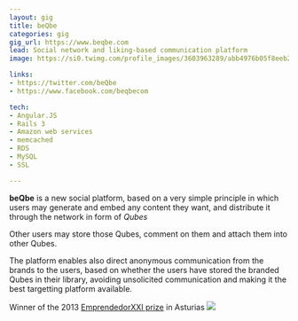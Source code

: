 ```yaml
---
layout: gig
title: beQbe
categories: gig
gig_url: https://www.beqbe.com
lead: Social network and liking-based communication platform
image: https://si0.twimg.com/profile_images/3603963289/abb4976b05f8eeb22b6c5c6bc22e7aab_normal.png

links:
- https://twitter.com/beQbe
- https://www.facebook.com/beqbecom

tech:
- Angular.JS
- Rails 3
- Amazon web services
- memcached
- RDS
- MySQL
- SSL

---
```


**beQbe** is a new social platform, based on a very simple principle in
which users may generate and embed any content they want, and distribute
it through the network in form of *Qubes*

Other users may store those Qubes, comment on them and attach them into other
Qubes.

The platform enables also direct anonymous communication from the brands to
the users, based on whether the users have stored the branded Qubes in their
library, avoiding unsolicited communication and making it the best targetting
platform available.

Winner of the 2013 [EmprendedorXXI prize](http://premios2013.emprendedorxxi.es/) in Asturias
![](http://www.emprendedorxxi.es/templates/2013/images/logo_premio_es.png)
